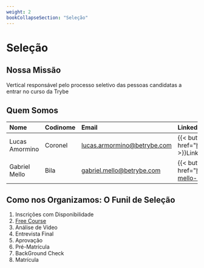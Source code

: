 ```yaml
---
weight: 2
bookCollapseSection: "Seleção"
---
```


# Seleção

## Nossa Missão
Vertical responsável pelo processo seletivo das pessoas candidatas a entrar no curso da Trybe


## Quem Somos

| Nome        			| Codinome		| Email							| Linkedin    	|
| :---        			| :---			| :---        	| :---          |
| Lucas Amormino     	| Coronel		| lucas.armormino@betrybe.com 	| {{< button href="https://www.linkedin.com/in/lucasamormino/" >}}Linkedin{{< /button >}}   |
| Gabriel Mello   		| Bila			| gabriel.mello@betrybe.com   	| {{< button href="https://www.linkedin.com/in/gabriel-soares-mello-22a412147/" >}}Linkedin{{< /button >}} |


## Como nos Organizamos: O Funil de Seleção

1. Inscrições com Disponibilidade
2. [Free Course](freecourse)
3. Análise de Vídeo
4. Entrevista Final
5. Aprovação
6. Pré-Matrícula
7. BackGround Check
8. Matrícula





